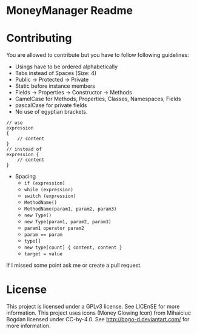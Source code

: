 # MoneyManager Readme

# Contributing
You are allowed to contribute but you have to follow following guidelines:

* Usings have to be ordered alphabetically
* Tabs instead of Spaces (Size: 4)
* Public -> Protected -> Private
* Static before instance members
* Fields -> Properties -> Constructor -> Methods
* CamelCase for Methods, Properties, Classes, Namespaces, Fields
* pascalCase for private fields
* No use of egyptian brackets.  
```
// use
expression
{
	// content
}
// instead of
expression {
	// content
}
```
* Spacing
    * `if (expression)`
	* `while (expression)`
	* `switch (expression)`
	* `MethodName()`
	* `MethodName(param1, param2, param3)`
	* `new Type()`
	* `new Type(param1, param2, param3)`
	* `param1 operator param2`
	* `param == param`
	* `type[]`
	* `new type[count] { content, content }`
	* `target = value`

If I missed some point ask me or create a pull request.

# License
This project is licensed under a GPLv3 license. See LICEnSE for more information.
This project uses icons (Money Glowing Icon) from Mihaiciuc Bogdan licensed under CC-by-4.0. See http://bogo-d.deviantart.com/ for more information.